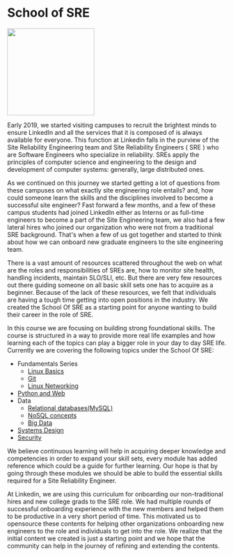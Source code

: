 # School of SRE

<img src="img/sos.png" width=200 >

Early 2019, we started visiting campuses to recruit the brightest minds to ensure LinkedIn and all the services that it is composed of is always available for everyone. This function at Linkedin falls in the purview of the Site Reliability Engineering team and Site Reliability Engineers ( SRE ) who are Software Engineers who specialize in reliability. SREs apply the principles of computer science and engineering to the design and development of computer systems: generally, large distributed ones.

As we continued on this journey we started getting a lot of questions from these campuses on what exactly site engineering role entails? and, how could someone learn the skills and the disciplines involved to become a successful site engineer?   Fast forward a few months, and a few of these campus students had joined LinkedIn either as Interns or as full-time engineers to become a part of the Site Engineering team, we also had a few lateral hires who joined our organization who were not from a traditional SRE background.  That's when a few of us got together and started to think about how we can onboard new graduate engineers to the site engineering team.

There is a vast amount of resources scattered throughout the web on what are the roles and responsibilities of SREs are, how to monitor site health, handling incidents, maintain SLO/SLI, etc. But there are very few resources out there guiding someone on all basic skill sets one has to acquire as a beginner. Because of the lack of these resources, we felt that individuals are having a tough time getting into open positions in the industry. We created the School Of SRE as a starting point for anyone wanting to build their career in the role of SRE.

In this course we are focusing on building strong foundational skills. The course is  structured in a way to provide more real life examples and how learning each of the topics can play a bigger role in your day to day SRE life. Currently we are covering the following topics under the School Of SRE:

-   Fundamentals Series
    -   [Linux Basics](https://linkedin.github.io/school-of-sre/linux_basics/intro/)
    -   [Git](https://linkedin.github.io/school-of-sre/git/git-basics/)
    -   [Linux Networking](https://linkedin.github.io/school-of-sre/linux_networking/intro/)
-   [Python and Web](https://linkedin.github.io/school-of-sre/python_web/intro/)
-   Data
    - [Relational databases(MySQL)](https://linkedin.github.io/school-of-sre/databases_sql/intro/)
    -   [NoSQL concepts](https://linkedin.github.io/school-of-sre/databases_nosql/intro/)
    -   [Big Data](https://linkedin.github.io/school-of-sre/big_data/intro/)
-   [Systems Design](https://linkedin.github.io/school-of-sre/systems_design/intro/)
-   [Security](https://linkedin.github.io/school-of-sre/security/intro/)

We believe continuous learning will help in acquiring deeper knowledge and competencies in order to expand your skill sets, every module has added reference which could be a guide for further learning.  Our hope is that by going through these modules we should be able to build the essential skills required for a Site Reliability Engineer.

At Linkedin, we are using this curriculum for onboarding our non-traditional hires and new college grads to the SRE role. We had multiple rounds of successful onboarding experience with the new members and helped them to be productive in a very short period of time. This motivated us to opensource these contents for helping other organizations onboarding new engineers to the role and individuals to get into the role.  We realize that the initial content we created is just a starting point and we hope that the community can help in the journey of refining and extending the contents.